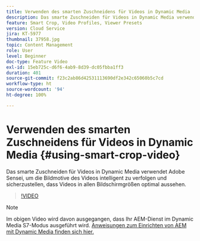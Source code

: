 ```yaml
---
title: Verwenden des smarten Zuschneidens für Videos in Dynamic Media
description: Das smarte Zuschneiden für Videos in Dynamic Media verwendet Adobe Sensei, um die Bildmotive des Videos intelligent zu verfolgen und sicherzustellen, dass Videos in allen Bildschirmgrößen optimal aussehen.
feature: Smart Crop, Video Profiles, Viewer Presets
version: Cloud Service
jira: KT-5977
thumbnail: 37958.jpg
topic: Content Management
role: User
level: Beginner
doc-type: Feature Video
exl-id: 15eb725c-d6f6-4ab9-8d39-dc05fbba1ff3
duration: 401
source-git-commit: f23c2ab86d42531113690df2e342c65060b5c7cd
workflow-type: ht
source-wordcount: '94'
ht-degree: 100%

---
```


# Verwenden des smarten Zuschneidens für Videos in Dynamic Media {#using-smart-crop-video}

Das smarte Zuschneiden für Videos in Dynamic Media verwendet Adobe Sensei, um die Bildmotive des Videos intelligent zu verfolgen und sicherzustellen, dass Videos in allen Bildschirmgrößen optimal aussehen.

>[!VIDEO](https://video.tv.adobe.com/v/37958?quality=12&learn=on)

>[!NOTE]
>
>Im obigen Video wird davon ausgegangen, dass Ihr AEM-Dienst im Dynamic Media S7-Modus ausgeführt wird. [Anweisungen zum Einrichten von AEM mit Dynamic Media finden sich hier.](https://experienceleague.adobe.com/docs/experience-manager-cloud-service/assets/dynamicmedia/config-dm.html?lang=de)
